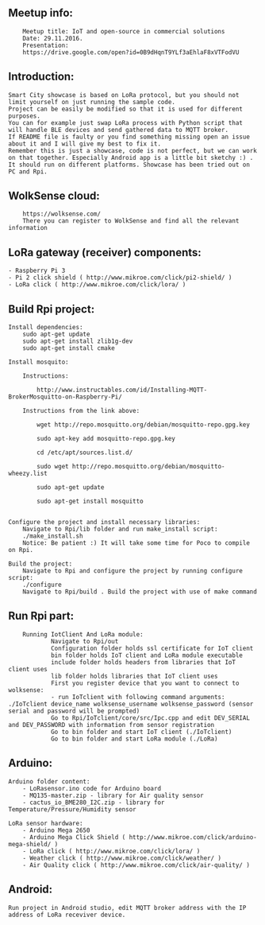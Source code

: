 ## Meetup info:
        Meetup title: IoT and open-source in commercial solutions 
        Date: 29.11.2016.
        Presentation:
        https://drive.google.com/open?id=0B9dHqnT9YLf3aEhlaF8xVTFodVU
	
## Introduction:
	Smart City showcase is based on LoRa protocol, but you should not limit yourself on just running the sample code.
	Project can be easily be modified so that it is used for different purposes. 
	You can for example just swap LoRa process with Python script that will handle BLE devices and send gathered data to MQTT broker. 
	If README file is faulty or you find something missing open an issue about it and I will give my best to fix it.
	Remember this is just a showcase, code is not perfect, but we can work on that together. Especially Android app is a little bit sketchy :) .
	It should run on different platforms. Showcase has been tried out on PC and Rpi.

## WolkSense cloud:
        https://wolksense.com/
        There you can register to WolkSense and find all the relevant information
	
## LoRa gateway (receiver) components:
	- Raspberry Pi 3
	- Pi 2 click shield ( http://www.mikroe.com/click/pi2-shield/ )
	- LoRa click ( http://www.mikroe.com/click/lora/ )
	

## Build Rpi project:

	Install dependencies:
		sudo apt-get update
		sudo apt-get install zlib1g-dev
		sudo apt-get install cmake

	Install mosquito:

		Instructions:

			http://www.instructables.com/id/Installing-MQTT-BrokerMosquitto-on-Raspberry-Pi/

		Instructions from the link above:

			wget http://repo.mosquitto.org/debian/mosquitto-repo.gpg.key

			sudo apt-key add mosquitto-repo.gpg.key

			cd /etc/apt/sources.list.d/

			sudo wget http://repo.mosquitto.org/debian/mosquitto-wheezy.list

			sudo apt-get update

			sudo apt-get install mosquitto


	Configure the project and install necessary libraries:
		Navigate to Rpi/lib folder and run make_install script:
		./make_install.sh 
		Notice: Be patient :) It will take some time for Poco to compile on Rpi.

	Build the project:
		Navigate to Rpi and configure the project by running configure script:
		./configure
		Navigate to Rpi/build . Build the project with use of make command

## Run Rpi part:

        Running IotClient And LoRa module:
                Navigate to Rpi/out
                Configuration folder holds ssl certificate for IoT client
                bin folder holds IoT client and LoRa module executable
                include folder holds headers from libraries that IoT client uses
                lib folder holds libraries that IoT client uses
                First you register device that you want to connect to wolksense:
                - run IoTclient with following command arguments: ./IoTclient device_name wolksense_username wolksense_password (sensor serial and password will be prompted)
                Go to Rpi/IoTclient/core/src/Ipc.cpp and edit DEV_SERIAL and DEV_PASSWORD with information from sensor registration
                Go to bin folder and start IoT client (./IoTclient)
                Go to bin folder and start LoRa module (./LoRa)
		
## Arduino:
	
	Arduino folder content:
		- LoRasensor.ino code for Arduino board
		- MQ135-master.zip - library for Air quality sensor
		- cactus_io_BME280_I2C.zip - library for Temperature/Pressure/Humidity sensor
	
	LoRa sensor hardware:
		- Arduino Mega 2650
		- Arduino Mega Click Shield ( http://www.mikroe.com/click/arduino-mega-shield/ )
		- LoRa click ( http://www.mikroe.com/click/lora/ )
		- Weather click ( http://www.mikroe.com/click/weather/ )
		- Air Quality click ( http://www.mikroe.com/click/air-quality/ )
		
## Android:
	
	Run project in Android studio, edit MQTT broker address with the IP address of LoRa receviver device.
		





	

		



